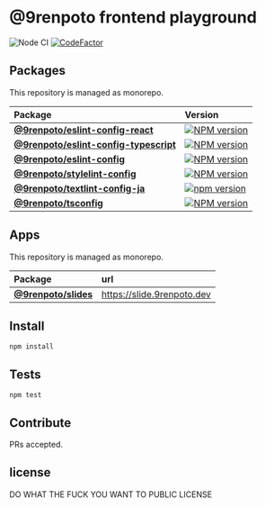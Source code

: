 # @9renpoto frontend playground

![Node CI](https://github.com/9renpoto/frontend/workflows/Node%20CI/badge.svg)
[![CodeFactor](https://www.codefactor.io/repository/github/9renpoto/frontend/badge)](https://www.codefactor.io/repository/github/9renpoto/frontend)

## Packages

This repository is managed as monorepo.

| Package                                                                       | Version                                                                                                                                                |
| :---------------------------------------------------------------------------- | :----------------------------------------------------------------------------------------------------------------------------------------------------- |
| **[@9renpoto/eslint-config-react](./packages/eslint-config-react)**           | [![NPM version](https://badge.fury.io/js/%409renpoto%2Feslint-config-react.svg)](https://badge.fury.io/js/%409renpoto%2Feslint-config-react)           |
| **[@9renpoto/eslint-config-typescript](./packages/eslint-config-typescript)** | [![NPM version](https://badge.fury.io/js/%409renpoto%2Feslint-config-typescript.svg)](https://badge.fury.io/js/%409renpoto%2Feslint-config-typescript) |
| **[@9renpoto/eslint-config](./packages/eslint-config)**                       | [![NPM version](https://badge.fury.io/js/%409renpoto%2Feslint-config.svg)](https://badge.fury.io/js/%409renpoto%2Feslint-config)                       |
| **[@9renpoto/stylelint-config](./packages/stylelint-config)**                 | [![NPM version](https://badge.fury.io/js/%409renpoto%2Fstylelint-config.svg)](https://badge.fury.io/js/%409renpoto%2Fstylelint-config)                 |
| **[@9renpoto/textlint-config-ja](./packages/textlint-config-ja)**             | [![npm version](https://badge.fury.io/js/%409renpoto%2Ftextlint-config-ja.svg)](https://badge.fury.io/js/%409renpoto%2Ftextlint-config-ja)             |
| **[@9renpoto/tsconfig](./packages/tsconfig)**                                 | [![NPM version](https://badge.fury.io/js/%409renpoto%2Ftsconfig.svg)](https://badge.fury.io/js/%409renpoto%2Ftsconfig)                                 |

## Apps

This repository is managed as monorepo.

| Package                               | url                          |
| :------------------------------------ | :--------------------------- |
| **[@9renpoto/slides](./apps/slides)** | <https://slide.9renpoto.dev> |

## Install

    npm install

## Tests

    npm test

## Contribute

PRs accepted.

## license

DO WHAT THE FUCK YOU WANT TO PUBLIC LICENSE
